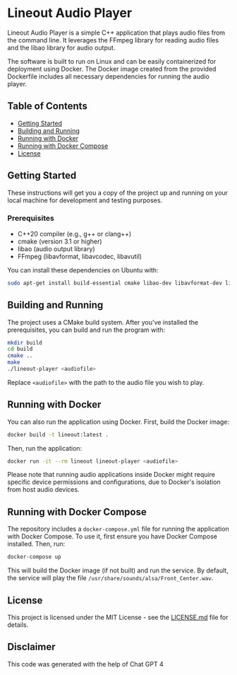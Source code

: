 # Lineout Audio Player

Lineout Audio Player is a simple C++ application that plays audio files from the command line. It leverages the FFmpeg library for reading audio files and the libao library for audio output.

The software is built to run on Linux and can be easily containerized for deployment using Docker. The Docker image created from the provided Dockerfile includes all necessary dependencies for running the audio player.

## Table of Contents

- [Getting Started](#getting-started)
- [Building and Running](#building-and-running)
- [Running with Docker](#running-with-docker)
- [Running with Docker Compose](#running-with-docker-compose)
- [License](#license)

## Getting Started

These instructions will get you a copy of the project up and running on your local machine for development and testing purposes.

### Prerequisites

- C++20 compiler (e.g., g++ or clang++)
- cmake (version 3.1 or higher)
- libao (audio output library)
- FFmpeg (libavformat, libavcodec, libavutil)

You can install these dependencies on Ubuntu with:

```bash
sudo apt-get install build-essential cmake libao-dev libavformat-dev libavcodec-dev libavutil-dev
```

## Building and Running

The project uses a CMake build system. After you've installed the prerequisites, you can build and run the program with:

```bash
mkdir build
cd build
cmake ..
make
./lineout-player <audiofile>
```

Replace `<audiofile>` with the path to the audio file you wish to play.

## Running with Docker

You can also run the application using Docker. First, build the Docker image:

```bash
docker build -t lineout:latest .
```

Then, run the application:

```bash
docker run -it --rm lineout lineout-player <audiofile>
```

Please note that running audio applications inside Docker might require specific device permissions and configurations, due to Docker's isolation from host audio devices.

## Running with Docker Compose

The repository includes a `docker-compose.yml` file for running the application with Docker Compose. To use it, first ensure you have Docker Compose installed. Then, run:

```bash
docker-compose up
```

This will build the Docker image (if not built) and run the service. By default, the service will play the file `/usr/share/sounds/alsa/Front_Center.wav`.

## License

This project is licensed under the MIT License - see the [LICENSE.md](LICENSE.md) file for details.

## Disclaimer

This code was generated with the help of Chat GPT 4

